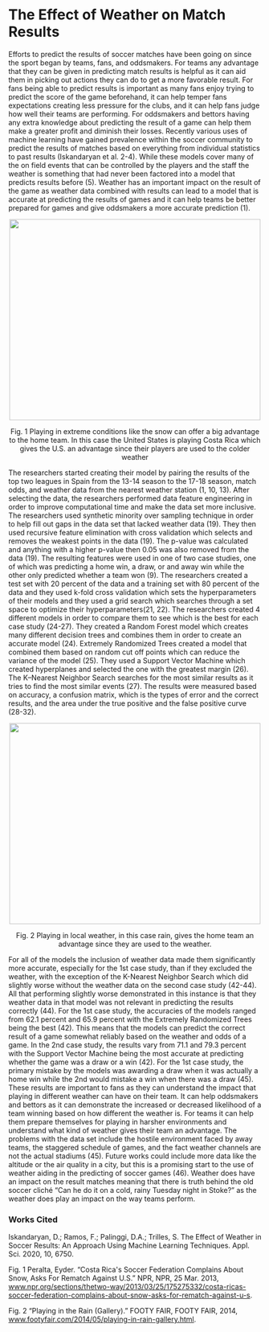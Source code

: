 # The Effect of Weather on Match Results

Efforts to predict the results of soccer matches have been going on since the sport began by teams, fans, and oddsmakers. For teams any advantage that they can be given in predicting match results is helpful as  it can aid them in picking out actions they can do to get a more favorable result. For fans being able to predict results is important as many fans enjoy trying to predict the score of the game beforehand, it can help temper fans expectations creating less pressure for the clubs, and it can help fans judge how well their teams are performing. For oddsmakers and bettors having any extra knowledge about predicting the result of a game can help them make a greater profit and diminish their losses. Recently various uses of machine learning have gained prevalence within the soccer community to predict the results of matches based on everything from individual statistics to past results (Iskandaryan et al. 2-4). While these models cover many of the on field events that can be controlled by the players and the staff the weather is something that had never been factored into a model that predicts results before (5). Weather has an important impact on the result of the game as weather data combined with results can lead to a model that is accurate at predicting the results of games and it can help teams be better prepared for games and give oddsmakers a more accurate prediction (1). 

<p align="center"><img src="CD.jpeg" width="500" height="400"></p>
<p align="center">Fig. 1 Playing in extreme conditions like the snow can offer a big advantage to the home team. In this case the United States is playing Costa Rica which gives the U.S. an advantage since their players are used to the colder weather</p>
  
  
 The researchers started creating their model by pairing the results of the top two leagues in Spain from the 13-14 season to the 17-18 season, match odds, and weather data from the nearest weather station (1, 10, 13). After selecting the data, the researchers performed data feature engineering in order to improve computational time and make the data set more inclusive. The researchers used synthetic minority over sampling technique in order to help fill out gaps in the data set that lacked weather data (19). They then used recursive feature elimination with cross validation which selects and removes the weakest points in the data (19). The p-value was calculated and anything with a higher p-value then 0.05 was also removed from the data (19). The resulting features were used in one of two case studies, one of which was predicting a home win, a draw, or and away win while the other only predicted whether a team won (9). The researchers created a test set with 20 percent of the data and a training set with 80 percent of the data and they used k-fold cross validation which sets the hyperparameters of their models and they used a grid search which searches through a set space to optimize their hyperparameters(21, 22). The researchers created 4 different models in order to compare them to see which is the best for each case study (24-27). They created a Random Forest model which creates many different decision trees and combines them in order to create an accurate model (24). Extremely Randomized Trees created a model that combined them based on random cut off points which can reduce the variance of the model (25). They used a Support Vector Machine which created hyperplanes and selected the one with the greatest margin (26). The K–Nearest Neighbor Search searches for the most similar results as it tries to find the most similar events (27). The results were measured based on accuracy, a confusion matrix, which is the types of error and the correct results, and the area under the true positive and the false positive curve (28-32).
  
<p align="center"><img src="Stev.jpeg" width="500" height="400"></p>
<p align="center">Fig. 2 Playing in local weather, in this case rain, gives the home team an advantage since they are used to the weather.</p> 
  
 For all of the models the inclusion of weather data made them significantly more accurate, especially for the 1st case study, than if they excluded the weather, with the exception of the K-Nearest Neighbor Search which did slightly worse without the weather data on the second case study (42-44). All that performing slightly worse demonstrated in this instance is that they weather data in that model was not relevant in predicting the results correctly (44). For the 1st case study, the accuracies of the models ranged from 62.1 percent and 65.9 percent with the Extremely Randomized Trees being the best (42). This means that the models can predict the correct result of a game somewhat reliably based on the weather and odds of a game. In the 2nd case study, the results vary from 71.1 and 79.3 percent with the Support Vector Machine being the most accurate at predicting whether the game was a draw or a win (42). For the 1st case study, the primary mistake by the models was awarding a draw when it was actually a home win while the 2nd would mistake a win when there was a draw (45). These results are important to fans as they can understand the impact that playing in different weather can have on their team. It can help oddsmakers and bettors as it can demonstrate the increased or decreased likelihood of a team winning based on how different the weather is. For teams it can help them prepare themselves for playing in harsher environments and understand what kind of weather gives their team an advantage. The problems with the data set include the hostile environment faced by away teams, the staggered schedule of games, and the fact weather channels are not the actual stadiums (45). Future works could include more data like the altitude or the air quality in a city, but this is a promising start to the use of weather aiding in the predicting of soccer games (46). Weather does have an impact on the result matches meaning that there is truth behind the old soccer cliché “Can he do it on a cold, rainy Tuesday night in Stoke?” as the weather does play an impact on the way teams perform. 



### Works Cited

Iskandaryan, D.; Ramos, F.; Palinggi, D.A.; Trilles, S. The Effect of Weather in Soccer Results: An Approach Using Machine Learning Techniques. Appl. Sci. 2020, 10, 6750.

Fig. 1 Peralta, Eyder. “Costa Rica's Soccer Federation Complains About Snow, Asks For Rematch Against U.S.” NPR, NPR, 25 Mar. 2013, www.npr.org/sections/thetwo-way/2013/03/25/175275332/costa-ricas-soccer-federation-complains-about-snow-asks-for-rematch-against-u-s. 

Fig. 2 “Playing in the Rain (Gallery).” FOOTY FAIR, FOOTY FAIR, 2014, www.footyfair.com/2014/05/playing-in-rain-gallery.html. 
